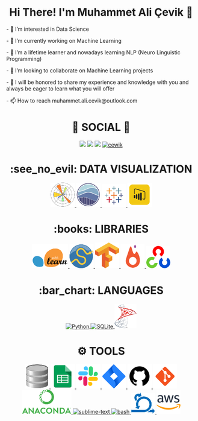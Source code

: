 <div> <h1 align="center"> Hi There! I'm Muhammet Ali Çevik 👋 </h1> </div>
<p>- 👀 I’m interested in Data Science</p>
<p>- 🔭 I’m currently working on Machine Learning</p>
<p>- 🌱 I’m a lifetime learner and nowadays learning NLP (Neuro Linguistic Programming)</p>
<p>- 💞️ I’m looking to collaborate on Machine Learning projects</p>
<p>- 💬 I will be honored to share my experience and knowledge with you and always be eager to learn what you will offer</p>
<p>- 📫 How to reach muhammet.ali.cevik@outlook.com </p>

<div> <h1 align="center"> 👨 SOCIAL 👩 </h1> 
<p align="center">
<a href="https://www.linkedin.com/in/muhammet-ali-cevik"/><img src="https://img.shields.io/badge/linkedin-%230077B5.svg?&style=for-the-badge&logo=linkedin&logoColor=white" /></a>
<a href="mailto:cewik0770@gmail.com"><img src="https://img.shields.io/badge/gmail-f1f2f6.svg?&style=for-the-badge&logo=gmail&logoColor=red" /></a>
<a href="https://-...-.medium.com"><img src="https://img.shields.io/badge/%20-medium-black?&style=for-the-badge&logoColor=white" /></a>
<a href="#"><img src="https://komarev.com/ghpvc/?username=cewik" alt="cewik" height="30"/></a>
</p></div>

<div align="center"> <h1 align="center"> :see_no_evil: DATA VISUALIZATION </h1> </div>
<p align="center">
<a href="#" target="_blank"> <img src="https://github.com/cewik/cewik/blob/main/icons/pngegg%20(1).png"/> </a> 
<a href="#" target="_blank"> <img src="https://github.com/cewik/cewik/blob/main/icons/seaborn.png" height="64"/> </a>    
<a href="#" target="_blank"> <img src="https://github.com/cewik/cewik/blob/main/icons/pngegg%20(22).png"/> </a>  
<a href="#" target="_blank"> <img src="https://github.com/cewik/cewik/blob/main/icons/pngegg%20(24).png"/> </a>   
  
<div align="center"> <h1 align="center"> :books: LIBRARIES </h1> </div>
<p align="center">
<a href="#" target="_blank"> <img src="https://github.com/cewik/cewik/blob/main/icons/pngegg%20(20).png"/> </a>   
<a href="#" target="_blank"> <img src="https://github.com/cewik/cewik/blob/main/icons/pngegg%20(2).png"/> </a>                                                                  
<a href="#" target="_blank"> <img src="https://github.com/cewik/cewik/blob/main/icons/pngegg%20(4).png"/> </a> 
<a href="#" target="_blank"> <img src="https://github.com/cewik/cewik/blob/main/icons/pngegg%20(10).png"/> </a>
<a href="#" target="_blank"> <img src="https://github.com/cewik/cewik/blob/main/icons/pngegg%20(17).png"/> </a>  
  
  
<div align="center"> <h1 align="center"> :bar_chart: LANGUAGES </h1> </div>
<p align="center">
<a href="#" target="_blank"> <img align="center" src="https://download.logo.wine/logo/Python_(programming_language)/Python_(programming_language)-Logo.wine.png" alt="Python" width="150"/> </a>
<a href="#" target="_blank"> <img align="center" src="https://www.vectorlogo.zone/logos/github/github-icon.svg" alt="SQLite" height="60"/> </a>
<a href="#" target="_blank"> <img src="https://github.com/cewik/cewik/blob/main/icons/pngegg%20(18).png"/> </a>  
</p>

<div align="center"> <h1 align="center"> ⚙ TOOLS </h1> </div>
<p align="center">
<a href="#" target="_blank"> <img src="https://github.com/cewik/cewik/blob/main/icons/pngegg%20(5).png"/> </a> 
<a href="#" target="_blank"> <img src="https://github.com/cewik/cewik/blob/main/icons/pngegg%20(12).png"/> </a>    
<a href="#" target="_blank"> <img src="https://github.com/cewik/cewik/blob/main/icons/icons8-slack-new-64.png"/> </a>                                                         
<a href="#" target="_blank"> <img src="https://github.com/cewik/cewik/blob/main/icons/icons8-jira-64.png"/> </a>                  
<a href="#" target="_blank"> <img src="https://github.com/cewik/cewik/blob/main/icons/icons8-github-64.png"/> </a> 
<a href="#" target="_blank"> <img src="https://github.com/cewik/cewik/blob/main/icons/icons8-git-64.png"/> </a>
<a href="#" target="_blank"> <img src="https://github.com/cewik/cewik/blob/main/icons/pngegg%20(21).png"/> </a>
<a href="#" target="_blank"> <img src="https://cdn.icon-icons.com/icons2/1381/PNG/512/sublimetext_94866.png" alt="sublime-text" height="64"/> </a>
<a href="#" target="_blank"> <img src="https://www.vectorlogo.zone/logos/gnu_bash/gnu_bash-icon.svg" alt="bash" height="64"/> </a>
<a href="#" target="_blank"> <img src="https://github.com/cewik/cewik/blob/main/icons/pngegg%20(7).png"/> </a>  
<a href="#" target="_blank"> <img src="https://github.com/cewik/cewik/blob/main/icons/icons8-amazon-web-services-64.png"/> </a>                                                 <div>                                                                                                                                                                             
